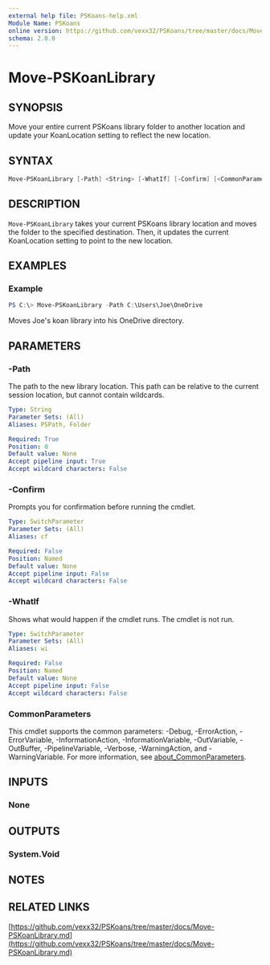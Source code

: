 ```yaml
---
external help file: PSKoans-help.xml
Module Name: PSKoans
online version: https://github.com/vexx32/PSKoans/tree/master/docs/Move-PSKoanLibrary.md
schema: 2.0.0
---
```


# Move-PSKoanLibrary

## SYNOPSIS

Move your entire current PSKoans library folder to another location and update your KoanLocation setting to reflect the new location.

## SYNTAX

```powershell
Move-PSKoanLibrary [-Path] <String> [-WhatIf] [-Confirm] [<CommonParameters>]
```

## DESCRIPTION

`Move-PSKoanLibrary` takes your current PSKoans library location and moves the folder to the specified destination.
Then, it updates the current KoanLocation setting to point to the new location.

## EXAMPLES

### Example

```powershell
PS C:\> Move-PSKoanLibrary -Path C:\Users\Joe\OneDrive
```

Moves Joe's koan library into his OneDrive directory.

## PARAMETERS

### -Path

The path to the new library location.
This path can be relative to the current session location, but cannot contain wildcards.

```yaml
Type: String
Parameter Sets: (All)
Aliases: PSPath, Folder

Required: True
Position: 0
Default value: None
Accept pipeline input: True
Accept wildcard characters: False
```

### -Confirm

Prompts you for confirmation before running the cmdlet.

```yaml
Type: SwitchParameter
Parameter Sets: (All)
Aliases: cf

Required: False
Position: Named
Default value: None
Accept pipeline input: False
Accept wildcard characters: False
```

### -WhatIf

Shows what would happen if the cmdlet runs.
The cmdlet is not run.

```yaml
Type: SwitchParameter
Parameter Sets: (All)
Aliases: wi

Required: False
Position: Named
Default value: None
Accept pipeline input: False
Accept wildcard characters: False
```

### CommonParameters

This cmdlet supports the common parameters: -Debug, -ErrorAction, -ErrorVariable, -InformationAction, -InformationVariable, -OutVariable, -OutBuffer, -PipelineVariable, -Verbose, -WarningAction, and -WarningVariable. For more information, see [about_CommonParameters](http://go.microsoft.com/fwlink/?LinkID=113216).

## INPUTS

### None

## OUTPUTS

### System.Void

## NOTES

## RELATED LINKS

[https://github.com/vexx32/PSKoans/tree/master/docs/Move-PSKoanLibrary.md](https://github.com/vexx32/PSKoans/tree/master/docs/Move-PSKoanLibrary.md)
